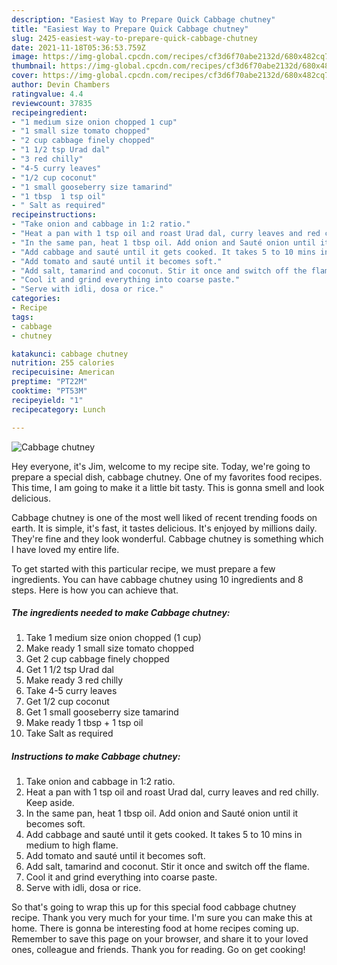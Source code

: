 ```yaml
---
description: "Easiest Way to Prepare Quick Cabbage chutney"
title: "Easiest Way to Prepare Quick Cabbage chutney"
slug: 2425-easiest-way-to-prepare-quick-cabbage-chutney
date: 2021-11-18T05:36:53.759Z
image: https://img-global.cpcdn.com/recipes/cf3d6f70abe2132d/680x482cq70/cabbage-chutney-recipe-main-photo.jpg
thumbnail: https://img-global.cpcdn.com/recipes/cf3d6f70abe2132d/680x482cq70/cabbage-chutney-recipe-main-photo.jpg
cover: https://img-global.cpcdn.com/recipes/cf3d6f70abe2132d/680x482cq70/cabbage-chutney-recipe-main-photo.jpg
author: Devin Chambers
ratingvalue: 4.4
reviewcount: 37835
recipeingredient:
- "1 medium size onion chopped 1 cup"
- "1 small size tomato chopped"
- "2 cup cabbage finely chopped"
- "1 1/2 tsp Urad dal"
- "3 red chilly"
- "4-5 curry leaves"
- "1/2 cup coconut"
- "1 small gooseberry size tamarind"
- "1 tbsp  1 tsp oil"
- " Salt as required"
recipeinstructions:
- "Take onion and cabbage in 1:2 ratio."
- "Heat a pan with 1 tsp oil and roast Urad dal, curry leaves and red chilly. Keep aside."
- "In the same pan, heat 1 tbsp oil. Add onion and Sauté onion until it becomes soft."
- "Add cabbage and sauté until it gets cooked. It takes 5 to 10 mins in medium to high flame."
- "Add tomato and sauté until it becomes soft."
- "Add salt, tamarind and coconut. Stir it once and switch off the flame."
- "Cool it and grind everything into coarse paste."
- "Serve with idli, dosa or rice."
categories:
- Recipe
tags:
- cabbage
- chutney

katakunci: cabbage chutney 
nutrition: 255 calories
recipecuisine: American
preptime: "PT22M"
cooktime: "PT53M"
recipeyield: "1"
recipecategory: Lunch

---
```



![Cabbage chutney](https://img-global.cpcdn.com/recipes/cf3d6f70abe2132d/680x482cq70/cabbage-chutney-recipe-main-photo.jpg)

Hey everyone, it's Jim, welcome to my recipe site. Today, we're going to prepare a special dish, cabbage chutney. One of my favorites food recipes. This time, I am going to make it a little bit tasty. This is gonna smell and look delicious.

Cabbage chutney is one of the most well liked of recent trending foods on earth. It is simple, it's fast, it tastes delicious. It's enjoyed by millions daily. They're fine and they look wonderful. Cabbage chutney is something which I have loved my entire life.




To get started with this particular recipe, we must prepare a few ingredients. You can have cabbage chutney using 10 ingredients and 8 steps. Here is how you can achieve that.

<!--inarticleads1-->

##### The ingredients needed to make Cabbage chutney:

1. Take 1 medium size onion chopped (1 cup)
1. Make ready 1 small size tomato chopped
1. Get 2 cup cabbage finely chopped
1. Get 1 1/2 tsp Urad dal
1. Make ready 3 red chilly
1. Take 4-5 curry leaves
1. Get 1/2 cup coconut
1. Get 1 small gooseberry size tamarind
1. Make ready 1 tbsp + 1 tsp oil
1. Take  Salt as required




<!--inarticleads2-->

##### Instructions to make Cabbage chutney:

1. Take onion and cabbage in 1:2 ratio.
1. Heat a pan with 1 tsp oil and roast Urad dal, curry leaves and red chilly. Keep aside.
1. In the same pan, heat 1 tbsp oil. Add onion and Sauté onion until it becomes soft.
1. Add cabbage and sauté until it gets cooked. It takes 5 to 10 mins in medium to high flame.
1. Add tomato and sauté until it becomes soft.
1. Add salt, tamarind and coconut. Stir it once and switch off the flame.
1. Cool it and grind everything into coarse paste.
1. Serve with idli, dosa or rice.




So that's going to wrap this up for this special food cabbage chutney recipe. Thank you very much for your time. I'm sure you can make this at home. There is gonna be interesting food at home recipes coming up. Remember to save this page on your browser, and share it to your loved ones, colleague and friends. Thank you for reading. Go on get cooking!
